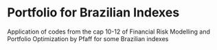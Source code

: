 # Portfolio for Brazilian Indexes

Application of codes from the cap 10-12 of Financial Risk Modelling and Portfolio Optimization by Pfaff for some Brazilian indexes
